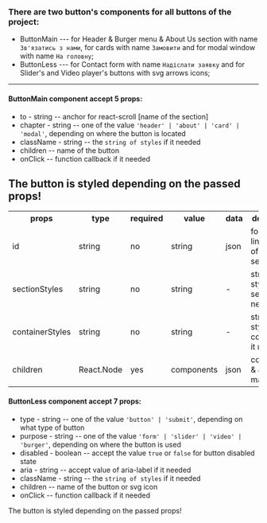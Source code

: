 ### There are two button's components for all buttons of the project:

- ButtonMain --- for Header & Burger menu & About Us section with name `Зв'язатись з нами`, for cards with name `Замовити` and for modal window with name `На головну`;
- ButtonLess --- for Contact form with name `Надіслати заявку` and for Slider's and Video player's buttons with svg arrows icons;

---

#### ButtonMain component accept 5 props:

- to - string -- anchor for react-scroll [name of the section]
- chapter - string -- one of the value `'header' | 'about' | 'card' | 'modal'`, depending on where the button is located
- className - string -- the `string of styles` if it needed
- children -- name of the button
- onClick -- function callback if it needed

## The button is styled depending on the passed props!

<table>
	<tr>
		<th>props</th>
        <th>type</th>
		<th>required</th>
		<th>value</th>
		<th>data</th>
		<th>description</th>
	</tr>
	<tr>
		<td>id</td>
		<td>string</td>
		<td>no</td>
        <td>string</td>
		<td>json</td>
		<td>for anchor links [name of the section]</td>
	</tr>
    <tr>
		<td>sectionStyles</td>
		<td>string</td>
		<td>no</td>
        <td>string</td>
		<td>-</td>
		<td>string of styles for section if it needed</td>
	</tr>
    <tr>
		<td>containerStyles</td>
		<td>string</td>
		<td>no</td>
        <td>string</td>
		<td>-</td>
		<td>string of styles for container if it needed</td>
	</tr>
    <tr>
		<td>children</td>
		<td>React.Node</td>
		<td>yes</td>
        <td>components</td>
		<td>json</td>
		<td>components & JSX-markup</td>
	</tr>
</table>

#### ButtonLess component accept 7 props:

- type - string -- one of the value `'button' | 'submit'`, depending on what type of button
- purpose - string -- one of the value `'form' | 'slider' | 'video' | 'burger'`, depending on where the button is used
- disabled - boolean -- accept the value `true` or `false` for button disabled state
- aria - string -- accept value of aria-label if it needed
- className - string -- the `string of styles` if it needed
- children -- name of the button or svg icon
- onClick -- function callback if it needed

The button is styled depending on the passed props!
